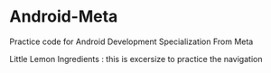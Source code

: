 # Android-Meta
Practice code for Android Development Specialization From Meta

Little Lemon Ingredients : this is excersize to practice the  navigation 
